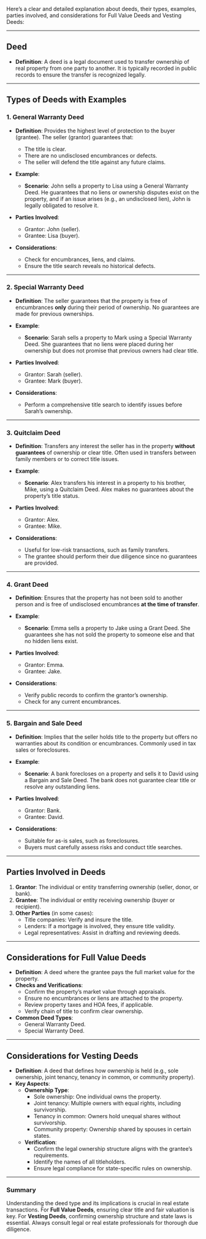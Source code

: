 Here’s a clear and detailed explanation about deeds, their types, examples, parties involved, and considerations for Full Value Deeds and Vesting Deeds:

---

## **Deed**
- **Definition**: A deed is a legal document used to transfer ownership of real property from one party to another. It is typically recorded in public records to ensure the transfer is recognized legally.

---

## **Types of Deeds with Examples**

### **1. General Warranty Deed**
- **Definition**: Provides the highest level of protection to the buyer (grantee). The seller (grantor) guarantees that:
  - The title is clear.
  - There are no undisclosed encumbrances or defects.
  - The seller will defend the title against any future claims.
  
- **Example**:
  - **Scenario**: John sells a property to Lisa using a General Warranty Deed. He guarantees that no liens or ownership disputes exist on the property, and if an issue arises (e.g., an undisclosed lien), John is legally obligated to resolve it.
  
- **Parties Involved**:
  - Grantor: John (seller).
  - Grantee: Lisa (buyer).

- **Considerations**:
  - Check for encumbrances, liens, and claims.
  - Ensure the title search reveals no historical defects.

---

### **2. Special Warranty Deed**
- **Definition**: The seller guarantees that the property is free of encumbrances **only** during their period of ownership. No guarantees are made for previous ownerships.

- **Example**:
  - **Scenario**: Sarah sells a property to Mark using a Special Warranty Deed. She guarantees that no liens were placed during her ownership but does not promise that previous owners had clear title.

- **Parties Involved**:
  - Grantor: Sarah (seller).
  - Grantee: Mark (buyer).

- **Considerations**:
  - Perform a comprehensive title search to identify issues before Sarah’s ownership.

---

### **3. Quitclaim Deed**
- **Definition**: Transfers any interest the seller has in the property **without guarantees** of ownership or clear title. Often used in transfers between family members or to correct title issues.

- **Example**:
  - **Scenario**: Alex transfers his interest in a property to his brother, Mike, using a Quitclaim Deed. Alex makes no guarantees about the property’s title status.

- **Parties Involved**:
  - Grantor: Alex.
  - Grantee: Mike.

- **Considerations**:
  - Useful for low-risk transactions, such as family transfers.
  - The grantee should perform their due diligence since no guarantees are provided.

---

### **4. Grant Deed**
- **Definition**: Ensures that the property has not been sold to another person and is free of undisclosed encumbrances **at the time of transfer**.

- **Example**:
  - **Scenario**: Emma sells a property to Jake using a Grant Deed. She guarantees she has not sold the property to someone else and that no hidden liens exist.

- **Parties Involved**:
  - Grantor: Emma.
  - Grantee: Jake.

- **Considerations**:
  - Verify public records to confirm the grantor’s ownership.
  - Check for any current encumbrances.

---

### **5. Bargain and Sale Deed**
- **Definition**: Implies that the seller holds title to the property but offers no warranties about its condition or encumbrances. Commonly used in tax sales or foreclosures.

- **Example**:
  - **Scenario**: A bank forecloses on a property and sells it to David using a Bargain and Sale Deed. The bank does not guarantee clear title or resolve any outstanding liens.

- **Parties Involved**:
  - Grantor: Bank.
  - Grantee: David.

- **Considerations**:
  - Suitable for as-is sales, such as foreclosures.
  - Buyers must carefully assess risks and conduct title searches.

---

## **Parties Involved in Deeds**
1. **Grantor**: The individual or entity transferring ownership (seller, donor, or bank).
2. **Grantee**: The individual or entity receiving ownership (buyer or recipient).
3. **Other Parties** (in some cases):
   - Title companies: Verify and insure the title.
   - Lenders: If a mortgage is involved, they ensure title validity.
   - Legal representatives: Assist in drafting and reviewing deeds.

---

## **Considerations for Full Value Deeds**
- **Definition**: A deed where the grantee pays the full market value for the property.
- **Checks and Verifications**:
  - Confirm the property’s market value through appraisals.
  - Ensure no encumbrances or liens are attached to the property.
  - Review property taxes and HOA fees, if applicable.
  - Verify chain of title to confirm clear ownership.
- **Common Deed Types**:
  - General Warranty Deed.
  - Special Warranty Deed.

---

## **Considerations for Vesting Deeds**
- **Definition**: A deed that defines how ownership is held (e.g., sole ownership, joint tenancy, tenancy in common, or community property).
- **Key Aspects**:
  - **Ownership Type**:
    - Sole ownership: One individual owns the property.
    - Joint tenancy: Multiple owners with equal rights, including survivorship.
    - Tenancy in common: Owners hold unequal shares without survivorship.
    - Community property: Ownership shared by spouses in certain states.
  - **Verification**:
    - Confirm the legal ownership structure aligns with the grantee’s requirements.
    - Identify the names of all titleholders.
    - Ensure legal compliance for state-specific rules on ownership.

---

### **Summary**
Understanding the deed type and its implications is crucial in real estate transactions. For **Full Value Deeds**, ensuring clear title and fair valuation is key. For **Vesting Deeds**, confirming ownership structure and state laws is essential. Always consult legal or real estate professionals for thorough due diligence.
